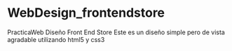 # WebDesign_frontendstore
PracticaWeb Diseño Front End Store
Este es un diseño simple pero de vista agradable utilizando html5 y css3
